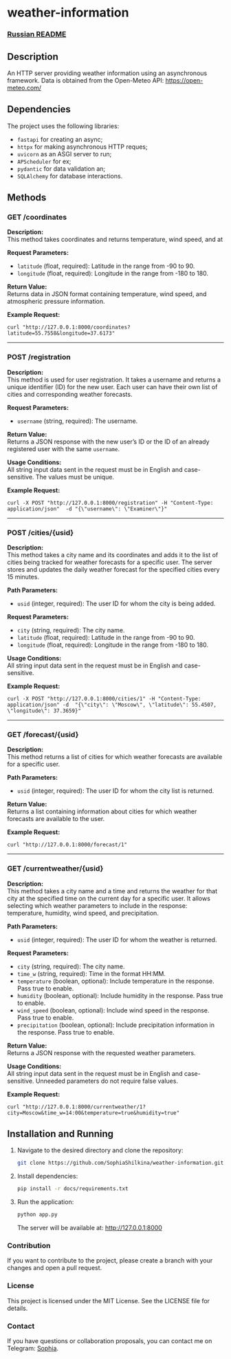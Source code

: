 # weather-information

### [Russian README](https://github.com/SophiaShilkina/weather-information/blob/master/docs/README.md)

## Description

An HTTP server providing weather information using an asynchronous framework.
Data is obtained from the Open-Meteo API: https://open-meteo.com/

## Dependencies

The project uses the following libraries:

- `fastapi` for creating an async;
- `httpx` for making asynchronous HTTP reques;
- `uvicorn` as an ASGI server to run;
- `APScheduler` for ex;
- `pydantic` for data validation an;
- `SQLAlchemy` for database interactions.

## Methods

### GET /coordinates

**Description:**  
This method takes coordinates and returns temperature, wind speed, and at

**Request Parameters:**
- `latitude` (float, required): Latitude in the range from -90 to 90.
- `longitude` (float, required): Longitude in the range from -180 to 180.

**Return Value:**  
Returns data in JSON format containing temperature, wind speed, and atmospheric pressure 
information.

**Example Request:**

`curl "http://127.0.0.1:8000/coordinates?latitude=55.7558&longitude=37.6173"`

---

### POST /registration

**Description:**  
This method is used for user registration. It takes a username and returns a unique 
identifier (ID) for the new user. Each user can have their own list of cities and 
corresponding weather forecasts.

**Request Parameters:**
- `username` (string, required): The username.

**Return Value:**  
Returns a JSON response with the new user’s ID or the ID of an already registered user 
with the same `username`.

**Usage Conditions:**  
All string input data sent in the request must be in English and case-sensitive. The 
values must be unique.

**Example Request:**

`curl -X POST "http://127.0.0.1:8000/registration" -H "Content-Type: application/json" 
-d "{\"username\": \"Examiner\"}"`

---

### POST /cities/{usid}

**Description:**  
This method takes a city name and its coordinates and adds it to the list of cities being 
tracked for weather forecasts for a specific user. The server stores and updates the 
daily weather forecast for the specified cities every 15 minutes.

**Path Parameters:**
- `usid` (integer, required): The user ID for whom the city is being added.

**Request Parameters:**
- `city` (string, required): The city name.
- `latitude` (float, required): Latitude in the range from -90 to 90.
- `longitude` (float, required): Longitude in the range from -180 to 180.

**Usage Conditions:**  
All string input data sent in the request must be in English and case-sensitive.

**Example Request:**

`curl -X POST "http://127.0.0.1:8000/cities/1" -H "Content-Type: application/json" -d 
"{\"city\": \"Moscow\", \"latitude\": 55.4507, \"longitude\": 37.3659}"`

---

### GET /forecast/{usid}

**Description:**  
This method returns a list of cities for which weather forecasts are available for a 
specific user.

**Path Parameters:**
- `usid` (integer, required): The user ID for whom the city list is returned.

**Return Value:**  
Returns a list containing information about cities for which weather forecasts are 
available to the user.

**Example Request:**

`curl "http://127.0.0.1:8000/forecast/1"`

---

### GET /currentweather/{usid}

**Description:**  
This method takes a city name and a time and returns the weather for that city at the 
specified time on the current day for a specific user. It allows selecting which 
weather parameters to include in the response: temperature, humidity, wind speed, 
and precipitation.

**Path Parameters:**
- `usid` (integer, required): The user ID for whom the weather is returned.

**Request Parameters:**
- `city` (string, required): The city name.
- `time_w` (string, required): Time in the format HH:MM.
- `temperature` (boolean, optional): Include temperature in the response. Pass true to enable.
- `humidity` (boolean, optional): Include humidity in the response. Pass true to enable.
- `wind_speed` (boolean, optional): Include wind speed in the response. Pass true to enable.
- `precipitation` (boolean, optional): Include precipitation information in the response. Pass true to enable.

**Return Value:**  
Returns a JSON response with the requested weather parameters.

**Usage Conditions:**  
All string input data sent in the request must be in English and case-sensitive. 
Unneeded parameters do not require false values.

**Example Request:**

`curl "http://127.0.0.1:8000/currentweather/1?city=Moscow&time_w=14:00&temperature=true&humidity=true"`

## Installation and Running

1. Navigate to the desired directory and clone the repository:
   ```bash
   git clone https://github.com/SophiaShilkina/weather-information.git
   ```
   
2. Install dependencies:
   ```bash
   pip install -r docs/requirements.txt
   ```
   
3. Run the application:
   ```bash
   python app.py
   ```
   The server will be available at: http://127.0.0.1:8000

### Contribution

If you want to contribute to the project, please create a branch with your changes and open a pull request.

### License

This project is licensed under the MIT License. See the LICENSE file for details.

### Contact

If you have questions or collaboration proposals, you can contact me on Telegram:
[Sophia](https://t.me/ShilkinaSK).
